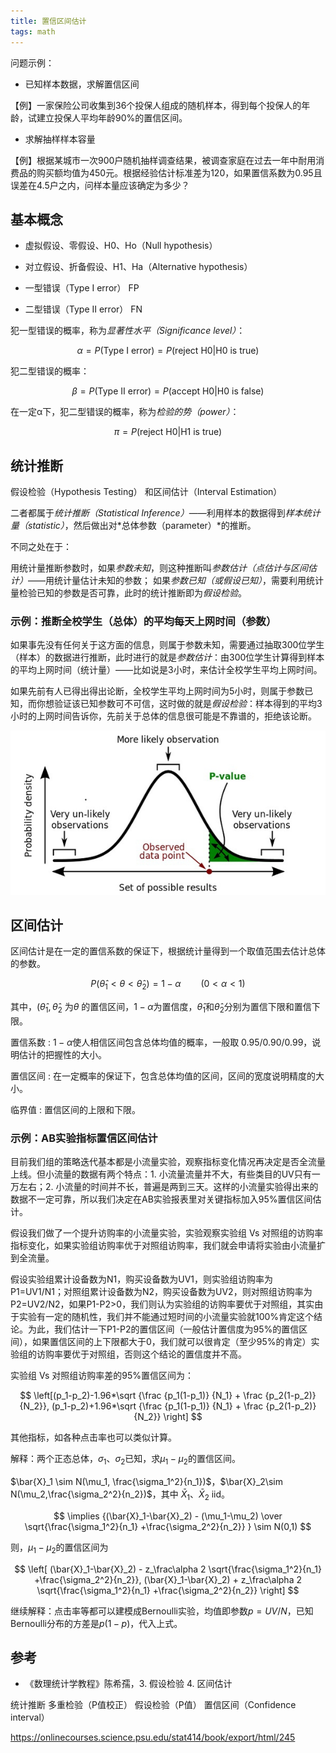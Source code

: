 ```yaml
---
title: 置信区间估计
tags: math
---
```


问题示例：

- 已知样本数据，求解置信区间

【例】一家保险公司收集到36个投保人组成的随机样本，得到每个投保人的年龄，试建立投保人平均年龄90%的置信区间。

- 求解抽样样本容量

【例】根据某城市一次900户随机抽样调查结果，被调查家庭在过去一年中耐用消费品的购买额均值为450元。根据经验估计标准差为120，如果置信系数为0.95且误差在4.5户之内，问样本量应该确定为多少？

## 基本概念

- 虚拟假设、零假设、H0、Ho（Null hypothesis）
- 对立假设、折备假设、H1、Ha（Alternative hypothesis）

- 一型错误（Type I error）  FP
- 二型错误（Type II error）  FN

犯一型错误的概率，称为*显著性水平（Significance level）*：

$$α  = P(\mbox{Type I error}) = P(\mbox{reject H0} | \mbox{H0 is true})$$

犯二型错误的概率：

$$β = P(\mbox{Type II error}) = P(\mbox{accept H0} | \mbox{H0 is false})$$

在一定α下，犯二型错误的概率，称为*检验的势（power）*：

$$π = P(\mbox{reject H0} | \mbox{H1 is true})$$

## 统计推断

假设检验（Hypothesis Testing） 和区间估计（Interval Estimation）

二者都属于*统计推断（Statistical Inference）*——利用样本的数据得到*样本统计量（statistic）*，然后做出对*总体参数（parameter）*的推断。

不同之处在于：

用统计量推断参数时，如果*参数未知*，则这种推断叫*参数估计（点估计与区间估计）*——用统计量估计未知的参数；
如果*参数已知（或假设已知）*，需要利用统计量检验已知的参数是否可靠，此时的统计推断即为*假设检验*。

### 示例：推断全校学生（总体）的平均每天上网时间（参数）

如果事先没有任何关于这方面的信息，则属于参数未知，需要通过抽取300位学生（样本）的数据进行推断，此时进行的就是*参数估计*：由300位学生计算得到样本的平均上网时间（统计量）——比如说是3小时，来估计全校学生平均上网时间。

如果先前有人已得出得出论断，全校学生平均上网时间为5小时，则属于参数已知，而你想验证该已知参数可不可信，这时做的就是*假设检验*：样本得到的平均3小时的上网时间告诉你，先前关于总体的信息很可能是不靠谱的，拒绝该论断。

![P value](/assets/blog-images/confidence-interval-p-value.png)


## 区间估计

区间估计是在一定的置信系数的保证下，根据统计量得到一个取值范围去估计总体的参数。

$$
P(\hat{\theta}_1 \lt \theta \lt \hat{\theta}_2) = 1- \alpha \qquad (0\lt \alpha \lt 1)
$$

其中，$(\hat{\theta}_1 ,\hat{\theta}_2$ 为$\theta$ 的置信区间，$1-\alpha$为置信度，$\hat{\theta}_1$和$\hat{\theta}_2$分别为置信下限和置信下限。

置信系数
: $1-\alpha$使人相信区间包含总体均值的概率，一般取 0.95/0.90/0.99，说明估计的把握性的大小。

置信区间
: 在一定概率的保证下，包含总体均值的区间，区间的宽度说明精度的大小。

临界值
: 置信区间的上限和下限。

### 示例：AB实验指标置信区间估计

目前我们组的策略迭代基本都是小流量实验，观察指标变化情况再决定是否全流量上线。但小流量的数据有两个特点：1. 小流量流量并不大，有些类目的UV只有一万左右；2. 小流量的时间并不长，普遍是两到三天。这样的小流量实验得出来的数据不一定可靠，所以我们决定在AB实验报表里对关键指标加入95%置信区间估计。

假设我们做了一个提升访购率的小流量实验，实验观察实验组 Vs 对照组的访购率指标变化，如果实验组访购率优于对照组访购率，我们就会申请将实验由小流量扩到全流量。

假设实验组累计设备数为N1，购买设备数为UV1，则实验组访购率为P1=UV1/N1；对照组累计设备数为N2，购买设备数为UV2，则对照组访购率为P2=UV2/N2，如果P1-P2>0，我们则认为实验组的访购率要优于对照组，其实由于实验有一定的随机性，我们并不能通过短时间的小流量实验就100%肯定这个结论。为此，我们估计一下P1-P2的置信区间（一般估计置信度为95%的置信区间），如果置信区间的上下限都大于0，我们就可以很肯定（至少95%的肯定）实验组的访购率要优于对照组，否则这个结论的置信度并不高。

实验组 Vs 对照组访购率差的95%置信区间为：

$$
\left[(p_1-p_2)-1.96*\sqrt {\frac {p_1(1-p_1)} {N_1} + \frac {p_2(1-p_2)} {N_2}}, (p_1-p_2)+1.96*\sqrt {\frac {p_1(1-p_1)} {N_1} + \frac {p_2(1-p_2)} {N_2}} \right]
$$

其他指标，如各种点击率也可以类似计算。

解释：两个正态总体，$\sigma_1$、$\sigma_2$已知，求$\mu_1-\mu_2$的置信区间。

$\bar{X}_1 \sim N(\mu_1, \frac{\sigma_1^2}{n_1})$，$\bar{X}_2\sim N(\mu_2,\frac{\sigma_2^2}{n_2})$，其中 $\bar{X}_1$、$\bar{X}_2$ iid。

$$
\implies {(\bar{X}_1-\bar{X}_2) - (\mu_1-\mu_2) \over \sqrt{\frac{\sigma_1^2}{n_1} +\frac{\sigma_2^2}{n_2}} } \sim N(0,1)
$$

则，$\mu_1-\mu_2$的置信区间为

$$
\left[ (\bar{X}_1-\bar{X}_2) - z_\frac\alpha 2 \sqrt{\frac{\sigma_1^2}{n_1} +\frac{\sigma_2^2}{n_2}},
(\bar{X}_1-\bar{X}_2) + z_\frac\alpha 2 \sqrt{\frac{\sigma_1^2}{n_1} +\frac{\sigma_2^2}{n_2}} \right]
$$

继续解释：点击率等都可以建模成Bernoulli实验，均值即参数$p=UV/N$，已知Bernoulli分布的方差是$p(1-p)$，代入上式。

## 参考

- 《数理统计学教程》陈希孺，3. 假设检验 4. 区间估计

统计推断
多重检验（P值校正）
假设检验（P值）
置信区间（Confidence interval）

https://onlinecourses.science.psu.edu/stat414/book/export/html/245
